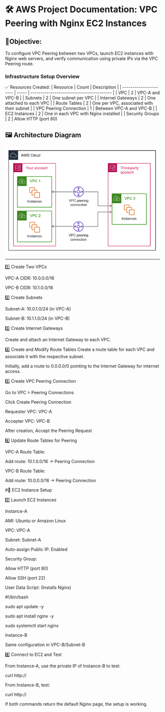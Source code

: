 # 🛠️   AWS Project Documentation: VPC Peering with Nginx EC2 Instances

## 🎯Objective:
To configure VPC Peering between two VPCs, launch EC2 instances with Nginx web servers, and verify communication using private IPs via the VPC Peering route.

### Infrastructure Setup Overview
✅ Resources Created:
| Resource               | Count | Description                               |
| ---------------------- | ----- | ----------------------------------------- |
| VPC                    | 2     | VPC-A and VPC-B                           |
| Subnets                | 2     | One subnet per VPC                        |
| Internet Gateways      | 2     | One attached to each VPC                  |
| Route Tables           | 2     | One per VPC, associated with their subnet |
| VPC Peering Connection | 1     | Between VPC-A and VPC-B                   |
| EC2 Instances          | 2     | One in each VPC with Nginx installed      |
| Security Groups        | 2     | Allow HTTP (port 80)                   


## 🖼️ Architecture Diagram
![VPC Peering Architecture](images/p2_vpc-peering.png)

---

1️⃣ Create Two VPCs

VPC-A CIDR: 10.0.0.0/16

VPC-B CIDR: 10.1.0.0/16

2️⃣ Create Subnets

Subnet-A: 10.0.1.0/24 (in VPC-A)

Subnet-B: 10.1.1.0/24 (in VPC-B)

3️⃣ Create Internet Gateways

Create and attach an Internet Gateway to each VPC.

4️⃣ Create and Modify Route Tables
Create a route table for each VPC and associate it with the respective subnet.

Initially, add a route to 0.0.0.0/0 pointing to the Internet Gateway for internet access.

5️⃣ Create VPC Peering Connection

Go to VPC > Peering Connections

Click Create Peering Connection

Requester VPC: VPC-A

Accepter VPC: VPC-B

After creation, Accept the Peering Request

6️⃣ Update Route Tables for Peering

VPC-A Route Table:

Add route: 10.1.0.0/16 → Peering Connection

VPC-B Route Table:

Add route: 10.0.0.0/16 → Peering Connection

#🚀 EC2 Instance Setup

7️⃣ Launch EC2 Instances

Instance-A

AMI: Ubuntu or Amazon Linux

VPC: VPC-A

Subnet: Subnet-A

Auto-assign Public IP: Enabled

Security Group:

Allow HTTP (port 80)

Allow SSH (port 22)

User Data Script: (Installs Nginx)

#!/bin/bash

sudo apt update -y

sudo apt install nginx -y

sudo systemctl start nginx

Instance-B

Same configuration in VPC-B/Subnet-B

8️⃣ Connect to EC2 and Test

From Instance-A, use the private IP of Instance-B to test:

curl http://<Instance-B-Private-IP>

From Instance-B, test:

curl http://<Instance-A-Private-IP>

If both commands return the default Nginx page, the setup is working.
